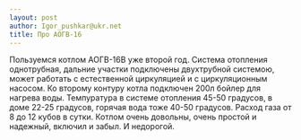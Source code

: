 ```yaml
---
layout: post
author: Igor_pushkar@ukr.net
title: Про АОГВ-16
---
```

Пользуемся котлом АОГВ-16В уже второй год. Система отопления однотрубная, дальние участки подключены двухтрубной системою, может работать с естественной циркуляцией и с циркуляционным насосом. Ко второму контуру котла подключен 200л бойлер для нагрева воды. Темпуратура в системе отопления 45-50 градусов, в доме 22-25 градусов, горячая вода тоже 40-50 градусов. Расход газа от 8 до 12 кубов в сутки. Котлом очень довольны, очень простой и надежный, включил и забыл. И недорогой.
